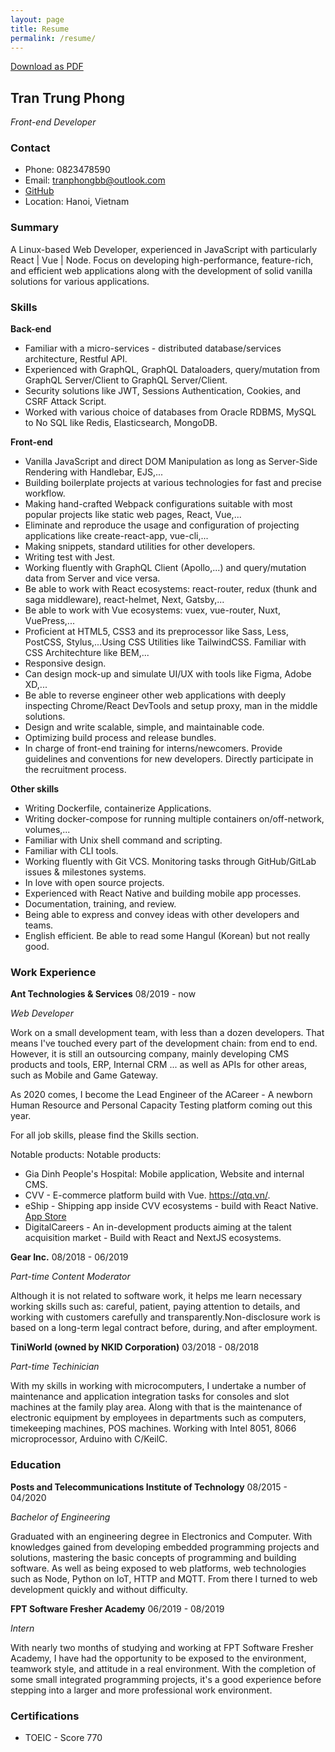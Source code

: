 ```yaml
---
layout: page
title: Resume
permalink: /resume/
---
```


[Download as PDF](https://drive.google.com/file/d/1zRSxczZGvftSIiKptc1EP2IM1dwrbfRC/view?usp=sharing)

## Tran Trung Phong
*Front-end Developer*

### Contact
- Phone: 0823478590
- Email: tranphongbb@outlook.com
- <a target="blank" href="https://github.com/bodetaima">GitHub</a>
- Location: Hanoi, Vietnam

### Summary

A Linux-based Web Developer, experienced in JavaScript with particularly React | Vue | Node.
Focus on developing high-performance, feature-rich, and efficient web applications along with the development of solid vanilla solutions for various applications.

### Skills

**Back-end**
- Familiar with a micro-services - distributed database/services architecture, Restful API.
- Experienced with GraphQL, GraphQL Dataloaders, query/mutation from GraphQL Server/Client to GraphQL Server/Client.
- Security solutions like JWT, Sessions Authentication, Cookies, and CSRF Attack Script.
- Worked with various choice of databases from Oracle RDBMS, MySQL to No SQL like Redis, Elasticsearch, MongoDB.

**Front-end**
- Vanilla JavaScript and direct DOM Manipulation as long as Server-Side Rendering with Handlebar, EJS,...
- Building boilerplate projects at various technologies for fast and precise workflow.
- Making hand-crafted Webpack configurations suitable with most popular projects like static web pages, React, Vue,...
- Eliminate and reproduce the usage and configuration of projecting applications like create-react-app, vue-cli,...
- Making snippets, standard utilities for other developers.
- Writing test with Jest.
- Working fluently with GraphQL Client (Apollo,...) and query/mutation data from Server and vice versa.
- Be able to work with React ecosystems: react-router, redux (thunk and saga middleware), react-helmet, Next, Gatsby,...
- Be able to work with Vue ecosystems: vuex, vue-router, Nuxt, VuePress,...
- Proficient at HTML5, CSS3 and its preprocessor like Sass, Less, PostCSS, Stylus,...Using CSS Utilities like TailwindCSS. Familiar with CSS Architechture like BEM,...
- Responsive design.
- Can design mock-up and simulate UI/UX with tools like Figma, Adobe XD,...
- Be able to reverse engineer other web applications with deeply inspecting Chrome/React DevTools and setup proxy, man in the middle solutions.
- Design and write scalable, simple, and maintainable code.
- Optimizing build process and release bundles.
- In charge of front-end training for interns/newcomers. Provide guidelines and conventions for new developers. Directly participate in the recruitment process. 

**Other skills**
- Writing Dockerfile, containerize Applications.
- Writing docker-compose for running multiple containers on/off-network, volumes,...
- Familiar with Unix shell command and scripting.
- Familiar with CLI tools.
- Working fluently with Git VCS. Monitoring tasks through GitHub/GitLab issues & milestones systems.
- In love with open source projects.
- Experienced with React Native and building mobile app processes.
- Documentation, training, and review.
- Being able to express and convey ideas with other developers and teams.
- English efficient. Be able to read some Hangul (Korean) but not really good.

### Work Experience

**Ant Technologies & Services** 08/2019 - now

*Web Developer*

Work on a small development team, with less than a dozen developers. That means I've touched every part of the development chain: from end to end. However, it is still an outsourcing company, mainly developing CMS products and tools, ERP, Internal CRM ... as well as APIs for other areas, such as Mobile and Game Gateway.

As 2020 comes, I become the Lead Engineer of the ACareer - A newborn Human Resource and Personal Capacity Testing platform coming out this year. 

For all job skills, please find the Skills section.

Notable products:
Notable products: 
- Gia Dinh People's Hospital: Mobile application, Website and internal CMS.
- CVV - E-commerce platform build with Vue. <a href="https://qtq.vn/" target="_blank">https://qtq.vn/</a>.
- eShip - Shipping app inside CVV ecosystems - build with React Native. <a href="https://apps.apple.com/us/app/eship/id1537218152" target="_blank">App Store</a>
- DigitalCareers - An in-development products aiming at the talent acquisition market - Build with React and NextJS ecosystems.

**Gear Inc.** 08/2018 - 06/2019

*Part-time Content Moderator*

Although it is not related to software work, it helps me learn necessary working skills such as: careful, patient, paying attention to details, and working with customers carefully and transparently.Non-disclosure work is based on a long-term legal contract before, during, and after employment.

**TiniWorld (owned by NKID Corporation)** 03/2018 - 08/2018

*Part-time Techinician*

With my skills in working with microcomputers, I undertake a number of maintenance and application integration tasks for consoles and slot machines at the family play area. Along with that is the maintenance of electronic equipment by employees in departments such as computers, timekeeping machines, POS machines. Working with Intel 8051, 8066 microprocessor, Arduino with C/KeilC.

### Education

**Posts and Telecommunications Institute of Technology** 08/2015 - 04/2020

*Bachelor of Engineering*

Graduated with an engineering degree in Electronics and Computer. With knowledges gained from developing embedded programming projects and solutions, mastering the basic concepts of programming and building software. As well as being exposed to web platforms, web technologies such as Node, Python on IoT, HTTP and MQTT. From there I turned to web development quickly and without difficulty.

**FPT Software Fresher Academy** 06/2019 - 08/2019

*Intern*

With nearly two months of studying and working at FPT Software Fresher Academy, I have had the opportunity to be exposed to the environment, teamwork style, and attitude in a real environment. With the completion of some small integrated programming projects, it's a good experience before stepping into a larger and more professional work environment.

### Certifications

- TOEIC - Score 770
